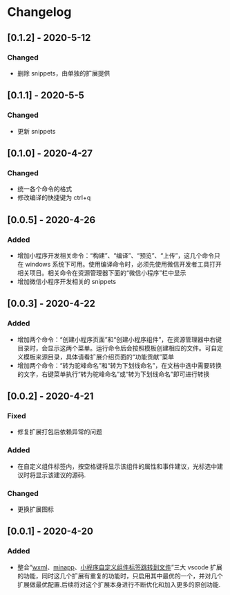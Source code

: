 # Changelog

## [0.1.2] - 2020-5-12

### Changed

- 删除 snippets，由单独的扩展提供

## [0.1.1] - 2020-5-5

### Changed

- 更新 snippets

## [0.1.0] - 2020-4-27

### Changed

- 统一各个命令的格式
- 修改编译的快捷键为 ctrl+q

## [0.0.5] - 2020-4-26

### Added

- 增加小程序开发相关命令：“构建”、“编译”、“预览”、“上传”，这几个命令只在 windows 系统下可用。使用编译命令时，必须先使用微信开发者工具打开相关项目。相关命令在资源管理器下面的“微信小程序”栏中显示
- 增加微信小程序开发相关的 snippets

## [0.0.3] - 2020-4-22

### Added

- 增加两个命令：“创建小程序页面”和“创建小程序组件”，在资源管理器中右键目录时，会显示这两个菜单。运行命令后会按照模板创建相应的文件。可自定义模板来源目录，具体请看扩展介绍页面的“功能贡献”菜单
- 增加两个命令：“转为驼峰命名”和“转为下划线命名”，在文档中选中需要转换的文字，右键菜单执行“转为驼峰命名”或“转为下划线命名”即可进行转换

## [0.0.2] - 2020-4-21

### Fixed

- 修复扩展打包后依赖异常的问题

### Added

- 在自定义组件标签内，按空格键将显示该组件的属性和事件建议，光标选中建议时将显示该建议的源码.

### Changed

- 更换扩展图标

## [0.0.1] - 2020-4-20

### Added

- 整合“[wxml](https://marketplace.visualstudio.com/items?itemName=cnyballk.wxml-vscode)、[minapp](https://marketplace.visualstudio.com/items?itemName=qiu8310.minapp-vscode)、[小程序自定义组件标签跳转到文件](https://marketplace.visualstudio.com/items?itemName=wjf.minapp-comp-definition)”三大 vscode 扩展的功能，同时这几个扩展有重复的功能时，只启用其中最优的一个，并对几个扩展做最优配置.后续将对这个扩展本身进行不断优化和加入更多的原创功能.
